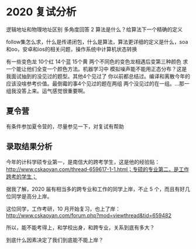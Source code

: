 # 2020 复试分析

逻辑地址和物理地址区别 多角度回答 2 算法是什么？给算法下一个精确的定义

follow集怎么求，什么是传递闭包，什么是算法，算法更详细的定义是什么，soa和oo，安卓和ios的相关问题，操作系统中计算机状态转换

有一些变色龙 10个红 14个蓝 15个黄 两个不同色的变色龙相遇后变第三种颜色 求一个能让他们全变一个颜色方法。机器学习中 模拟噪声能不能用正态分布？这是我面试抽到的没见过的题型。其他4个见过了 你以前都总结过。编译和离散今年的应该没啥参考价值。最倒霉的事4个见过的题在两组 两个没见过的在一组。…那一组我没答上来。运气感觉很重要啊。

## 夏令营

有条件参加夏令营的，尽量参见一下，对复试有帮助

## 录取结果分析

今年的计科学硕专业第一，是南信大的跨考学生，这是他的经验贴：http://www.cskaoyan.com/thread-659617-1-1.html；专硕的专业第二，是工作跨考的学生；

据我了解，2020 届有相当多的跨专业和工作的同学上岸，不止 5 个，而且有好几位同学是高分上岸。

这位同学，工作考研，10 月开始复习，也上了岸：http://www.cskaoyan.com/forum.php?mod=viewthread&tid=659482

所以，能不能考得上，和学校出身，和跨专业，关系到底有多大？

到底什么因素决定了我们到底能不能上岸？





